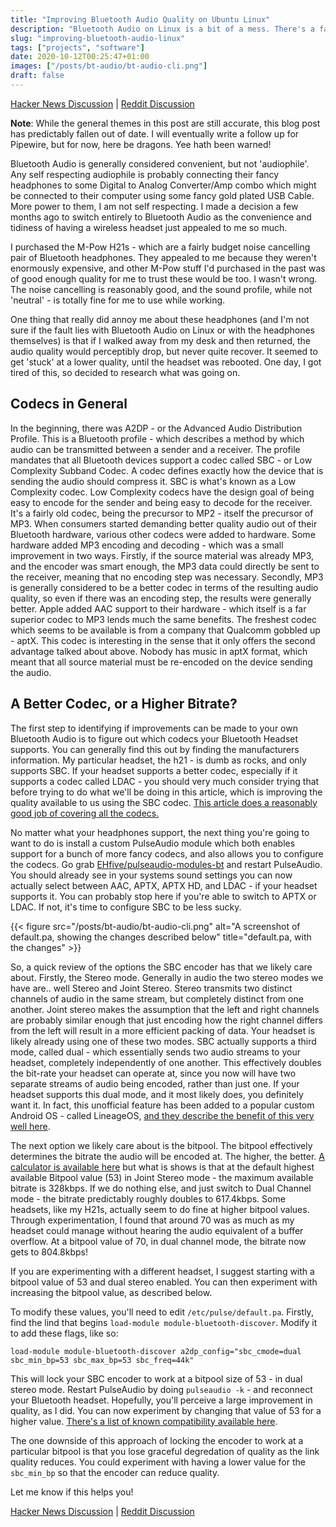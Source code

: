 ```yaml
---
title: "Improving Bluetooth Audio Quality on Ubuntu Linux"
description: "Bluetooth Audio on Linux is a bit of a mess. There's a fair bit you can do to significantly improve the quality though."
slug: "improving-bluetooth-audio-linux"
tags: ["projects", "software"]
date: 2020-10-12T00:25:47+01:00
images: ["/posts/bt-audio/bt-audio-cli.png"]
draft: false
---
```


[Hacker News Discussion](https://news.ycombinator.com/item?id=24763593) | [Reddit Discussion](https://www.reddit.com/r/Ubuntu/duplicates/ja9kch/improving_bluetooth_audio_quality_on_ubuntu_linux/)

**Note**: While the general themes in this post are still accurate, this blog post has predictably fallen out of date. I will eventually write a follow up for Pipewire, but for now, here be dragons. Yee hath been warned!

Bluetooth Audio is generally considered convenient, but not 'audiophile'. Any self respecting audiophile is probably connecting their fancy headphones to some Digital to Analog Converter/Amp combo which might be connected to their computer using some fancy gold plated USB Cable. More power to them, I am not self respecting. I made a decision a few months ago to switch entirely to Bluetooth Audio as the convenience and tidiness of having a wireless headset just appealed to me so much.

I purchased the M-Pow H21s - which are a fairly budget noise cancelling pair of Bluetooth headphones. They appealed to me because they weren't enormously expensive, and other M-Pow stuff I'd purchased in the past was of good enough quality for me to trust these would be too. I wasn't wrong. The noise cancelling is reasonably good, and the sound profile, while not 'neutral' - is totally fine for me to use while working.

One thing that really did annoy me about these headphones (and I'm not sure if the fault lies with Bluetooth Audio on Linux or with the headphones themselves) is that if I walked away from my desk and then returned, the audio quality would perceptibly drop, but never quite recover. It seemed to get 'stuck' at a lower quality, until the headset was rebooted. One day, I got tired of this, so decided to research what was going on.

## Codecs in General
In the beginning, there was A2DP - or the Advanced Audio Distribution Profile. This is a Bluetooth profile - which describes a method by which audio can be transmitted between a sender and a receiver. The profile mandates that all Bluetooth devices support a codec called SBC - or Low Complexity Subband Codec. A codec defines exactly how the device that is sending the audio should compress it. SBC is what's known as a Low Complexity codec. Low Complexity codecs have the design goal of being easy to encode for the sender and being easy to decode for the receiver. It's a fairly old codec, being the precursor to MP2 - itself the precursor of MP3. When consumers started demanding better quality audio out of their Bluetooth hardware, various other codecs were added to hardware. Some hardware added MP3 encoding and decoding - which was a small improvement in two ways. Firstly, if the source material was already MP3, and the encoder was smart enough, the MP3 data could directly be sent to the receiver, meaning that no encoding step was necessary. Secondly, MP3 is generally considered to be a better codec in terms of the resulting audio quality, so even if there was an encoding step, the results were generally better. Apple added AAC support to their hardware - which itself is a far superior codec to MP3 lends much the same benefits. The freshest codec which seems to be available is from a company that Qualcomm gobbled up - aptX. This codec is interesting in the sense that it only offers the second advantage talked about above. Nobody has music in aptX format, which meant that all source material must be re-encoded on the device sending the audio.

## A Better Codec, or a Higher Bitrate?
The first step to identifying if improvements can be made to your own Bluetooth Audio is to figure out which codecs your Bluetooth Headset supports. You can generally find this out by finding the manufacturers information. My particular headset, the h21 - is dumb as rocks, and only supports SBC. If your headset supports a better codec, especially if it supports a codec called LDAC - you should very much consider trying that before trying to do what we'll be doing in this article, which is improving the quality available to us using the SBC codec. [This article does a reasonably good job of covering all the codecs.](https://www.nextpit.com/bluetooth-audio-codecs)

No matter what your headphones support, the next thing you're going to want to do is install a custom PulseAudio module which both enables support for a bunch of more fancy codecs, and also allows you to configure the codecs. Go grab [EHfive/pulseaudio-modules-bt](https://github.com/EHfive/pulseaudio-modules-bt/wiki/Packages) and restart PulseAudio. You should already see in your systems sound settings you can now actually select between AAC, APTX, APTX HD, and LDAC - if your headset supports it. You can probably stop here if you're able to switch to APTX or LDAC. If not, it's time to configure SBC to be less sucky.

{{< figure src="/posts/bt-audio/bt-audio-cli.png" alt="A screenshot of default.pa, showing the changes described below" title="default.pa, with the changes" >}}

So, a quick review of the options the SBC encoder has that we likely care about. Firstly, the Stereo mode. Generally in audio the two stereo modes we have are.. well Stereo and Joint Stereo. Stereo transmits two distinct channels of audio in the same stream, but completely distinct from one another. Joint stereo makes the assumption that the left and right channels are probably similar enough that just encoding how the right channel differs from the left will result in a more efficient packing of data. Your headset is likely already using one of these two modes. SBC actually supports a third mode, called dual - which essentially sends two audio streams to your headset, completely independently of one another. This effectively doubles the bit-rate your headset can operate at, since you now will have two separate streams of audio being encoded, rather than just one. If your headset supports this dual mode, and it most likely does, you definitely want it. In fact, this unofficial feature has been added to a popular custom Android OS - called LineageOS, [and they describe the benefit of this very well here](https://www.lineageos.org/engineering/Bluetooth-SBC-XQ/).

The next option we likely care about is the bitpool. The bitpool effectively determines the bitrate the audio will be encoded at. The higher, the better. [A calculator is available here](https://btcodecs.valdikss.org.ru/sbc-bitrate-calculator/) but what is shows is that at the default highest available Bitpool value (53) in Joint Stereo mode - the maximum available bitrate is 328kbps. If we do nothing else, and just switch to Dual Channel mode - the bitrate predictably roughly doubles to 617.4kbps. Some headsets, like my H21s, actually seem to do fine at higher bitpool values. Through experimentation, I found that around 70 was as much as my headset could manage without hearing the audio equivalent of a buffer overflow. At a bitpool value of 70, in dual channel mode, the bitrate now gets to 804.8kbps!

If you are experimenting with a different headset, I suggest starting with a bitpool value of 53 and dual stereo enabled. You can then experiment with increasing the bitpool value, as described below.

To modify these values, you'll need to edit ```/etc/pulse/default.pa```. Firstly, find the lind that begins ```load-module module-bluetooth-discover```. Modify it to add these flags, like so:

```load-module module-bluetooth-discover a2dp_config="sbc_cmode=dual sbc_min_bp=53 sbc_max_bp=53 sbc_freq=44k"```

This will lock your SBC encoder to work at a bitpool size of 53 - in dual stereo mode. Restart PulseAudio by doing ```pulseaudio -k``` - and reconnect your Bluetooth headset. Hopefully, you'll perceive a large improvement in quality, as I did. You can now experiment by changing that value of 53 for a higher value. [There's a list of known compatibility available here](https://btcodecs.valdikss.org.ru/codec-compatibility/).

The one downside of this approach of locking the encoder to work at a particular bitpool is that you lose graceful degredation of quality as the link quality reduces. You could experiment with having a lower value for the `sbc_min_bp` so that the encoder can reduce quality.

Let me know if this helps you!

[Hacker News Discussion](https://news.ycombinator.com/item?id=24763593) | [Reddit Discussion](https://www.reddit.com/r/Ubuntu/duplicates/ja9kch/improving_bluetooth_audio_quality_on_ubuntu_linux/)
